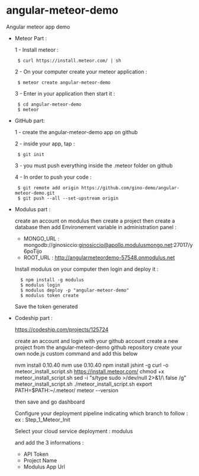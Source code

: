 # angular-meteor-demo
Angular meteor app demo


 - Meteor Part :

    1 - Install meteor : 
 
        $ curl https://install.meteor.com/ | sh


    2 - On your computer create your meteor application :
 
        $ meteor create angular-meteor-demo

    3 - Enter in your application then start it :
 
        $ cd angular-meteor-demo
        $ meteor
    
 - GitHub part: 
 
    1 - create the angular-meteor-demo app on github
    
    2 - inside your app, tap : 
    
        $ git init

    3 - you must push everything inside the .meteor folder on github
    
    4 - In order to push your code :
    
        $ git remote add origin https://github.com/gino-demo/angular-meteor-demo.git
        $ git push --all --set-upstream origin



 - Modulus part :
 
    create an account on modulus then create a project then create a database then add Environement variable in administration panel :
     - MONGO_URL : mongodb://ginosiccio:ginosiccio@apollo.modulusmongo.net:27017/y6poTijo
     - ROOT_URL : http://angularmeteordemo-57548.onmodulus.net
     
     Install modulus on your computer then login and deploy it :

         $ npm install -g modulus
         $ modulus login
         $ modulus deploy -p "angular-meteor-demo"
         $ modulus token create

     Save the token generated

 - Codeship part : 
    
    https://codeship.com/projects/125724

    create an account and login with your github account
    create a new project from the angular-meteor-demo github repository
    create your own node.js custom command and add this below
     
    nvm install 0.10.40
    nvm use 0.10.40
    npm install jshint -g
    curl -o meteor_install_script.sh https://install.meteor.com/
    chmod +x meteor_install_script.sh
    sed -i "s/type sudo >\/dev\/null 2>&1/\ false /g" meteor_install_script.sh
    ./meteor_install_script.sh
    export PATH=$PATH:~/.meteor/
    meteor --version

     then save and go dashboard

     Configure your deployment pipeline indicating which branch to follow :
     ex : Step_1_Meteor_Init
     
     Select your cloud service deployment : modulus
     
     and add the 3 informations : 
     - API Token
     - Project Name
     - Modulus App Url
